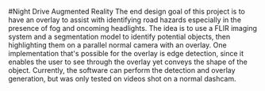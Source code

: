 #Night Drive Augmented Reality
The end design goal of this project is to have an overlay to assist with identifying road hazards especially in the presence of fog and oncoming headlights. The idea is to use a FLIR imaging system and a segmentation model to identify potential objects, then highlighting them on a parallel normal camera with an overlay. One implementation that's possible for the overlay is edge detection, since it enables the user to see through the overlay yet conveys the shape of the object. Currently, the software can perform the detection and overlay generation, but was only tested on videos shot on a normal dashcam. 
